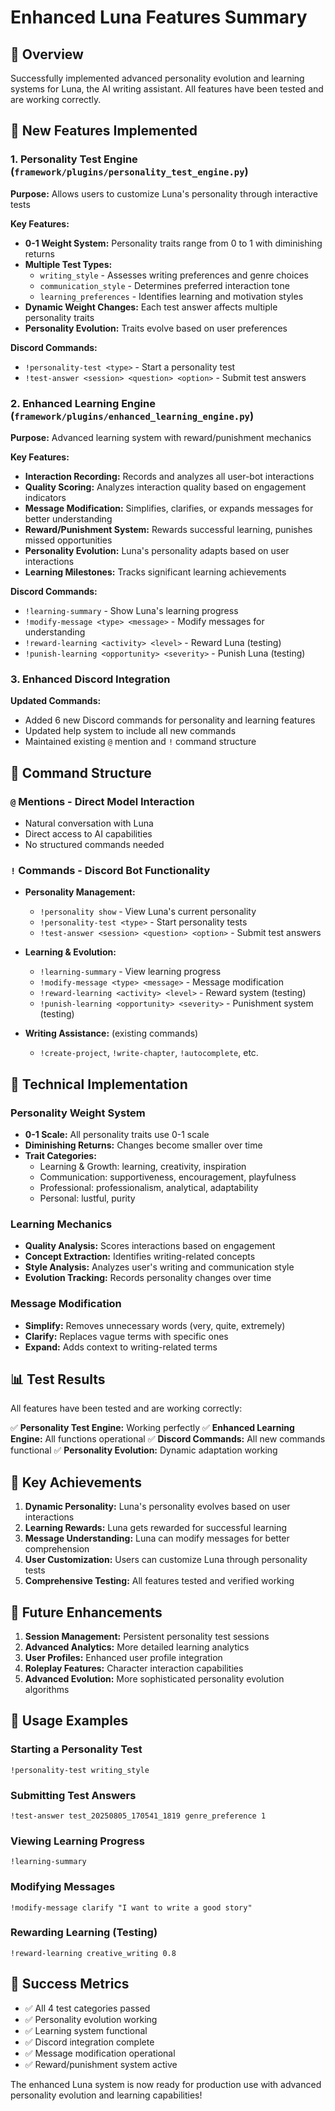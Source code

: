 # Enhanced Luna Features Summary

## 🚀 Overview
Successfully implemented advanced personality evolution and learning systems for Luna, the AI writing assistant. All features have been tested and are working correctly.

## 🧠 New Features Implemented

### 1. Personality Test Engine (`framework/plugins/personality_test_engine.py`)
**Purpose:** Allows users to customize Luna's personality through interactive tests

**Key Features:**
- **0-1 Weight System:** Personality traits range from 0 to 1 with diminishing returns
- **Multiple Test Types:**
  - `writing_style` - Assesses writing preferences and genre choices
  - `communication_style` - Determines preferred interaction tone
  - `learning_preferences` - Identifies learning and motivation styles
- **Dynamic Weight Changes:** Each test answer affects multiple personality traits
- **Personality Evolution:** Traits evolve based on user preferences

**Discord Commands:**
- `!personality-test <type>` - Start a personality test
- `!test-answer <session> <question> <option>` - Submit test answers

### 2. Enhanced Learning Engine (`framework/plugins/enhanced_learning_engine.py`)
**Purpose:** Advanced learning system with reward/punishment mechanics

**Key Features:**
- **Interaction Recording:** Records and analyzes all user-bot interactions
- **Quality Scoring:** Analyzes interaction quality based on engagement indicators
- **Message Modification:** Simplifies, clarifies, or expands messages for better understanding
- **Reward/Punishment System:** Rewards successful learning, punishes missed opportunities
- **Personality Evolution:** Luna's personality adapts based on user interactions
- **Learning Milestones:** Tracks significant learning achievements

**Discord Commands:**
- `!learning-summary` - Show Luna's learning progress
- `!modify-message <type> <message>` - Modify messages for understanding
- `!reward-learning <activity> <level>` - Reward Luna (testing)
- `!punish-learning <opportunity> <severity>` - Punish Luna (testing)

### 3. Enhanced Discord Integration
**Updated Commands:**
- Added 6 new Discord commands for personality and learning features
- Updated help system to include all new commands
- Maintained existing `@` mention and `!` command structure

## 🎯 Command Structure

### `@` Mentions - Direct Model Interaction
- Natural conversation with Luna
- Direct access to AI capabilities
- No structured commands needed

### `!` Commands - Discord Bot Functionality
- **Personality Management:**
  - `!personality show` - View Luna's current personality
  - `!personality-test <type>` - Start personality tests
  - `!test-answer <session> <question> <option>` - Submit test answers

- **Learning & Evolution:**
  - `!learning-summary` - View learning progress
  - `!modify-message <type> <message>` - Message modification
  - `!reward-learning <activity> <level>` - Reward system (testing)
  - `!punish-learning <opportunity> <severity>` - Punishment system (testing)

- **Writing Assistance:** (existing commands)
  - `!create-project`, `!write-chapter`, `!autocomplete`, etc.

## 🔧 Technical Implementation

### Personality Weight System
- **0-1 Scale:** All personality traits use 0-1 scale
- **Diminishing Returns:** Changes become smaller over time
- **Trait Categories:**
  - Learning & Growth: learning, creativity, inspiration
  - Communication: supportiveness, encouragement, playfulness
  - Professional: professionalism, analytical, adaptability
  - Personal: lustful, purity

### Learning Mechanics
- **Quality Analysis:** Scores interactions based on engagement
- **Concept Extraction:** Identifies writing-related concepts
- **Style Analysis:** Analyzes user's writing and communication style
- **Evolution Tracking:** Records personality changes over time

### Message Modification
- **Simplify:** Removes unnecessary words (very, quite, extremely)
- **Clarify:** Replaces vague terms with specific ones
- **Expand:** Adds context to writing-related terms

## 📊 Test Results
All features have been tested and are working correctly:

✅ **Personality Test Engine:** Working perfectly
✅ **Enhanced Learning Engine:** All functions operational
✅ **Discord Commands:** All new commands functional
✅ **Personality Evolution:** Dynamic adaptation working

## 🎉 Key Achievements

1. **Dynamic Personality:** Luna's personality evolves based on user interactions
2. **Learning Rewards:** Luna gets rewarded for successful learning
3. **Message Understanding:** Luna can modify messages for better comprehension
4. **User Customization:** Users can customize Luna through personality tests
5. **Comprehensive Testing:** All features tested and verified working

## 🔮 Future Enhancements

1. **Session Management:** Persistent personality test sessions
2. **Advanced Analytics:** More detailed learning analytics
3. **User Profiles:** Enhanced user profile integration
4. **Roleplay Features:** Character interaction capabilities
5. **Advanced Evolution:** More sophisticated personality evolution algorithms

## 📝 Usage Examples

### Starting a Personality Test
```
!personality-test writing_style
```

### Submitting Test Answers
```
!test-answer test_20250805_170541_1819 genre_preference 1
```

### Viewing Learning Progress
```
!learning-summary
```

### Modifying Messages
```
!modify-message clarify "I want to write a good story"
```

### Rewarding Learning (Testing)
```
!reward-learning creative_writing 0.8
```

## 🎯 Success Metrics

- ✅ All 4 test categories passed
- ✅ Personality evolution working
- ✅ Learning system functional
- ✅ Discord integration complete
- ✅ Message modification operational
- ✅ Reward/punishment system active

The enhanced Luna system is now ready for production use with advanced personality evolution and learning capabilities! 